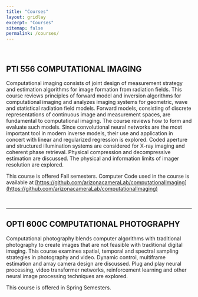 ```yaml
---
title: "Courses"
layout: gridlay
excerpt: "Courses"
sitemap: false
permalink: /courses/
---
```




<br>

## **PTI 556 COMPUTATIONAL IMAGING**

Computational imaging consists of joint design of measurement strategy and estimation algorithms for image formation from radiation fields. This course reviews principles of forward model and inversion algorithms for computational imaging and analyzes imaging systems for geometric, wave and statistical radiation field models. Forward models, consisting of discrete representations of continuous image and measurement spaces, are fundamental to computational imaging. The course reviews how to form and evaluate such models. Since convolutional neural networks are the most important tool in modern inverse models, their use and application in concert with linear and regularized regression is explored. Coded aperture and structured illumination systems are considered for X-ray imaging and coherent phase retrieval. Physical compression and decompressive estimation are discussed. The physical and information limits of imager resolution are explored.

This course is offered Fall semesters. Computer Code used in the course is available at 
[https://github.com/arizonacameraLab/computationalImaging](https://github.com/arizonacameraLab/computationalImaging)



<br>

<hr>


## **OPTI 600C COMPUTATIONAL PHOTOGRAPHY**

Computational photography blends computer algorithms with traditional photography to create images that are not
feasible with traditional digital imaging. This course examines spatial, temporal and spectral sampling strategies in photography and video. Dynamic control, multiframe estimation and array camera design are discussed. Plug and play neural processing, video transformer networks, reinforcement learning and other neural image processing techniques are explored.

This course is offered in Spring Semesters.


